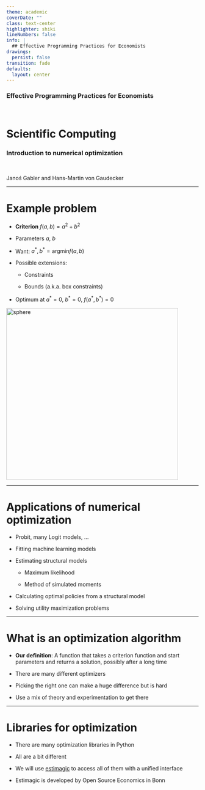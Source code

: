 ```yaml
---
theme: academic
coverDate: ""
class: text-center
highlighter: shiki
lineNumbers: false
info: |
  ## Effective Programming Practices for Economists
drawings:
  persist: false
transition: fade
defaults:
  layout: center
---
```


### Effective Programming Practices for Economists

<br/>

# Scientific Computing

### Introduction to numerical optimization

<br/>

Janoś Gabler and Hans-Martin von Gaudecker

---

# Example problem

<div class="grid grid-cols-2 gap-4">
<div>

- **Criterion** $f(a, b) = a^2 + b^2$

- Parameters $a$, $b$

- Want: $a^*, b^* = \text{argmin} f(a, b)$

- Possible extensions:

  - Constraints

  - Bounds (a.k.a. box constraints)

- Optimum at $a^*=0$, $b^*=0$, $f(a^*,b^*) = 0$

</div>

<div>

<img src="/sphere.png" alt="sphere" width="450" class="center"/>

</div>
</div>

---

# Applications of numerical optimization

- Probit, many Logit models, ...

- Fitting machine learning models

- Estimating structural models

  - Maximum likelihood

  - Method of simulated moments

- Calculating optimal policies from a structural model

- Solving utility maximization problems

---

# What is an optimization algorithm

- **Our definition**: A function that takes a criterion function and start parameters
  and returns a solution, possibly after a long time

- There are many different optimizers

- Picking the right one can make a huge difference but is hard

- Use a mix of theory and experimentation to get there

---

# Libraries for optimization


- There are many optimization libraries in Python

- All are a bit different

- We will use [estimagic](https://estimagic.readthedocs.io/) to access all of them with
  a unified interface

- Estimagic is developed by Open Source Economics in Bonn
